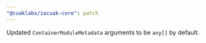 ```yaml
---
"@cuaklabs/iocuak-core": patch
---
```


Updated `ContainerModuleMetadata` arguments to be `any[]` by default.
